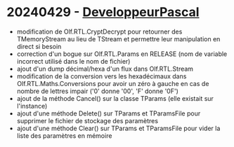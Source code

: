 # 20240429 - [DeveloppeurPascal](https://github.com/DeveloppeurPascal)

* modification de Olf.RTL.CryptDecrypt pour retourner des TMemoryStream au lieu de TStream et permettre leur manipulation en direct si besoin
* correction d'un bogue sur Olf.RTL.Params en RELEASE (nom de variable incorrect utilisé dans le nom de fichier)
* ajout d'un dump décimal/hexa d'un flux dans Olf.RTL.Stream
* modification de la conversion vers les hexadécimaux dans Olf.RTL.Maths.Conversions pour avoir un zéro à gauche en cas de nombre de lettres impair ('0' donne '00', 'F' donne '0F')
* ajout de la méthode Cancel() sur la classe TParams (elle existait sur l'instance)
* ajout d'une méthode Delete() sur TParams et TParamsFile pour supprimer le fichier de stockage des paramètres
* ajout d'une méthode Clear() sur TParams et TParamsFile pour vider la liste des paramètres en mémoire
